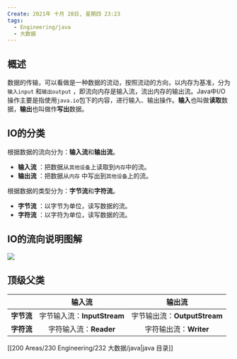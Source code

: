 ```yaml
---
Create: 2021年 十月 28日, 星期四 23:23
tags: 
  - Engineering/java
  - 大数据
---
```


## 概述

数据的传输，可以看做是一种数据的流动，按照流动的方向，以内存为基准，分为`输入input` 和`输出output` ，即流向内存是输入流，流出内存的输出流。Java中I/O操作主要是指使用`java.io`包下的内容，进行输入、输出操作。**输入**也叫做**读取**数据，**输出**也叫做作**写出**数据。

## IO的分类

根据数据的流向分为：**输入流**和**输出流**。

* **输入流** ：把数据从`其他设备`上读取到`内存`中的流。 
* **输出流** ：把数据从`内存` 中写出到`其他设备`上的流。

根据数据的类型分为：**字节流**和**字符流**。

* **字节流** ：以字节为单位，读写数据的流。
* **字符流** ：以字符为单位，读写数据的流。

## IO的流向说明图解

![](https://images-1257755739.cos.ap-guangzhou.myqcloud.com/hexo/posts/java-io/1_io.jpg)

## 顶级父类

|            |         **输入流**          |            输出流            |
| :--------: | :-------------------------: | :--------------------------: |
| **字节流** | 字节输入流：**InputStream** | 字节输出流：**OutputStream** |
| **字符流** |   字符输入流：**Reader**    |    字符输出流：**Writer**    |

[[200 Areas/230 Engineering/232 大数据/java|java 目录]]